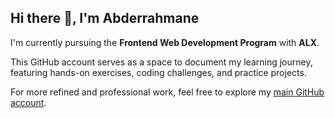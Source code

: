 ## Hi there 👋, I'm Abderrahmane

I'm currently pursuing the **Frontend Web Development Program** with **ALX**.

This GitHub account serves as a space to document my learning journey, featuring hands-on exercises, coding challenges, and practice projects.

For more refined and professional work, feel free to explore my [main GitHub account](https://github.com/ababdelo).

